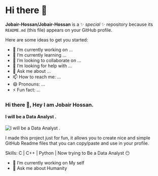 # Hi there 👋

 
**Jobair-Hossan/Jobair-Hossan** is a ✨ _special_ ✨ repository because its `README.md` (this file) appears on your GitHub profile.

Here are some ideas to get you started:

- 🔭 I’m currently working on ...
- 🌱 I’m currently learning ...
- 👯 I’m looking to collaborate on ...
- 🤔 I’m looking for help with ...
- 💬 Ask me about ...
- 📫 How to reach me: ...
- 😄 Pronouns: ...
- ⚡ Fun fact: ...
### Hi there 👋, Hey I am Jobair Hossan.
#### I will be a Data Analyst .
![I will be a Data Analyst .](https://drive.google.com/file/d/1GjNBa1oDTuGmAOaGsfeJZtPGdVi1aeGa/view?usp=drive_link)

I made this project just for fun, it allows you to create nice and simple GitHub Readme files that you can copy/paste and use in your profile.

Skills: C | C++ | Python  | Now trying  to Be a  Data  Analyst 😶

- 🔭 I’m currently working on My self 
- 💬 Ask me about Humanity  




